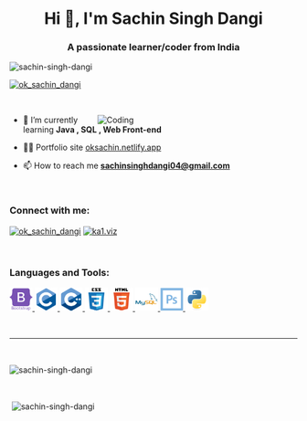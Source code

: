 <h1 align="center">Hi 👋, I'm Sachin Singh Dangi</h1>
<h3 align="center">A passionate learner/coder from India</h3>

<p align="left"> <img src="https://komarev.com/ghpvc/?username=sachin-singh-dangi&label=Profile%20views&color=0e75b6&style=flat" alt="sachin-singh-dangi" /> </p>

<p align="left"> <a href="https://twitter.com/ok_sachin_dangi" target="blank"><img src="https://img.shields.io/twitter/follow/ok_sachin_dangi?logo=twitter&style=for-the-badge" alt="ok_sachin_dangi" /></a> </p>

<br/>

<img
      align="right"
      alt="Coding"
      width="350"
      src="https://media1.giphy.com/media/HscDLzkO8EOTmgkhQP/giphy.gif?cid=790b761186b9dcb1c255f625176c90acf2d61361cfe3bf5f&rid=giphy.gif&ct=g"
      alt="coding"
    />

- 🌱 I’m currently learning **Java , SQL , Web Front-end**

- 👨‍💻 Portfolio site [oksachin.netlify.app](https://oksachin.netlify.app/)

- 📫 How to reach me **sachinsinghdangi04@gmail.com**

<br/>


<h3 align="left">Connect with me:</h3>
<p align="left">
<a href="https://twitter.com/ok_sachin_dangi" target="blank"><img align="center" src="https://raw.githubusercontent.com/rahuldkjain/github-profile-readme-generator/master/src/images/icons/Social/twitter.svg" alt="ok_sachin_dangi" height="30" width="40" /></a>
<a href="https://www.behance.net/ka1.viz" target="blank"><img align="center" src="https://raw.githubusercontent.com/rahuldkjain/github-profile-readme-generator/master/src/images/icons/Social/behance.svg" alt="ka1.viz" height="30" width="40" /></a>
</p>


<br/>

<h3 align="left">Languages and Tools:</h3>
<p align="left"> <a href="https://getbootstrap.com" target="_blank" rel="noreferrer"> <img src="https://raw.githubusercontent.com/devicons/devicon/master/icons/bootstrap/bootstrap-plain-wordmark.svg" alt="bootstrap" width="40" height="40"/> </a> <a href="https://www.cprogramming.com/" target="_blank" rel="noreferrer"> <img src="https://raw.githubusercontent.com/devicons/devicon/master/icons/c/c-original.svg" alt="c" width="40" height="40"/> </a> <a href="https://www.w3schools.com/cpp/" target="_blank" rel="noreferrer"> <img src="https://raw.githubusercontent.com/devicons/devicon/master/icons/cplusplus/cplusplus-original.svg" alt="cplusplus" width="40" height="40"/> </a> <a href="https://www.w3schools.com/css/" target="_blank" rel="noreferrer"> <img src="https://raw.githubusercontent.com/devicons/devicon/master/icons/css3/css3-original-wordmark.svg" alt="css3" width="40" height="40"/> </a> <a href="https://www.w3.org/html/" target="_blank" rel="noreferrer"> <img src="https://raw.githubusercontent.com/devicons/devicon/master/icons/html5/html5-original-wordmark.svg" alt="html5" width="40" height="40"/> </a> <a href="https://www.mysql.com/" target="_blank" rel="noreferrer"> <img src="https://raw.githubusercontent.com/devicons/devicon/master/icons/mysql/mysql-original-wordmark.svg" alt="mysql" width="40" height="40"/> </a> <a href="https://www.photoshop.com/en" target="_blank" rel="noreferrer"> <img src="https://raw.githubusercontent.com/devicons/devicon/master/icons/photoshop/photoshop-line.svg" alt="photoshop" width="40" height="40"/> </a> <a href="https://www.python.org" target="_blank" rel="noreferrer"> <img src="https://raw.githubusercontent.com/devicons/devicon/master/icons/python/python-original.svg" alt="python" width="40" height="40"/> </a> </p>

<br/>
<hr/>
<br/>

<p><img align="center" src="https://github-readme-stats.vercel.app/api/top-langs?username=sachin-singh-dangi&show_icons=true&locale=en&layout=compact" alt="sachin-singh-dangi" /></p>

<br/>

<p>&nbsp;<img align="center" src="https://github-readme-stats.vercel.app/api?username=sachin-singh-dangi&show_icons=true&theme=dark&locale=en" alt="sachin-singh-dangi" /></p>
